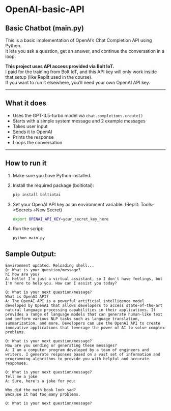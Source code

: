 # OpenAI-basic-API

## Basic Chatbot (main.py)

This is a basic implementation of OpenAI’s Chat Completion API using Python.  
It lets you ask a question, get an answer, and continue the conversation in a loop.

**This project uses API access provided via Bolt IoT.**  
I paid for the training from Bolt IoT, and this API key will only work inside that setup (like Replit used in the course).  
If you want to run it elsewhere, you’ll need your own OpenAI API key.

---

## What it does

- Uses the GPT-3.5-turbo model via `chat.completions.create()`  
- Starts with a simple system message and 2 example messages  
- Takes user input  
- Sends it to OpenAI  
- Prints the response  
- Loops the conversation

---

## How to run it

1. Make sure you have Python installed.

2. Install the required package (boltiotai):
   ```bash
   pip install boltiotai
   
3. Set your OpenAI API key as an environment variable: (Replit: Tools->Secrets->New Secret)
   ```bash
   export OPENAI_API_KEY=your_secret_key_here

4. Run the script:
   ```bash
   python main.py

## Sample Output:
   ```
   Environment updated. Reloading shell...
Q: What is your question/message?
hi how are you?
A: Hello! I'm just a virtual assistant, so I don't have feelings, but I'm here to help you. How can I assist you today? 

Q: What is your next question/message?
What is OpenAI API?
A: The OpenAI API is a powerful artificial intelligence model developed by OpenAI that allows developers to access state-of-the-art natural language processing capabilities in their applications. It provides a range of language models that can generate human-like text and perform various NLP tasks such as language translation, summarization, and more. Developers can use the OpenAI API to create innovative applications that leverage the power of AI to solve complex problems. 

Q: What is your next question/message?
How are you sending or generating these messages?
A: I am a computer program developed by a team of engineers and writers. I generate responses based on a vast set of information and programming algorithms to provide you with helpful and accurate responses. 

Q: What is your next question/message?
Tell me a joke
A: Sure, here's a joke for you:

Why did the math book look sad?
Because it had too many problems. 

Q: What is your next question/message?
